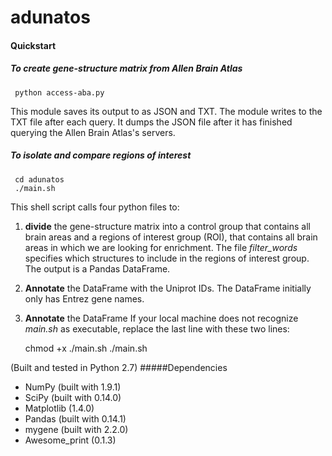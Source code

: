 # adunatos


#### Quickstart
##### To _create_ gene-structure matrix from Allen Brain Atlas

     python access-aba.py

This module saves its output to as JSON and TXT. The module writes to the TXT file after each query. It dumps the JSON file after it has finished querying the Allen Brain Atlas's servers. 

##### To _isolate_ and _compare_ regions of interest
	
     cd adunatos
     ./main.sh

This shell script calls four python files to:
 1. <b>divide</b> the gene-structure matrix into a control group that contains all brain areas and a regions of interest group (ROI), that contains all brain areas in which we are looking for enrichment. The file _filter_words_ specifies which structures to include in the regions of interest group. The output is a Pandas DataFrame.
 1. <b>Annotate</b> the DataFrame with the Uniprot IDs. The DataFrame initially only has Entrez gene names. 
 1. <b>Annotate</b> the DataFrame 
If your local machine does not recognize _main.sh_ as executable, replace the last line with these two lines:

     chmod +x ./main.sh
     ./main.sh

(Built and tested in Python 2.7)
#####Dependencies

- NumPy (built with 1.9.1)
- SciPy (built with 0.14.0)
- Matplotlib (1.4.0)
- Pandas (built with 0.14.1)
- mygene (built with 2.2.0)
- Awesome_print (0.1.3)
